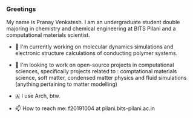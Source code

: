 ### Greetings

My name is Pranay Venkatesh. I am an undergraduate student double majoring in chemistry and chemical engineering at BITS Pilani and a computational materials scientist.


- 🔭 I'm currently working on molecular dynamics simulations and electronic structure calculations of conducting polymer systems. 

- 👯 I'm looking to work on open-source projects in computational sciences, specifically projects related to : comptational materials science, soft matter, condensed matter physics and fluid simulations (anything pertaining to matter modelling)
 
- 🇦 I use Arch, btw.

- 📫 How to reach me: f20191004 at pilani.bits-pilani.ac.in

<!--
**chemicalfiend/chemicalfiend** is a ✨ _special_ ✨ repository because its `README.md` (this file) appears on your GitHub profile.

Here are some ideas to get you started:

- 🔭 I’m currently working on ...
- 🌱 I’m currently learning ...
- 👯 I’m looking to collaborate on ...
- 🤔 I’m looking for help with ...
- 💬 Ask me about ...
- 📫 How to reach me: ...
- 😄 Pronouns: ...
- ⚡ Fun fact: ...
-->
